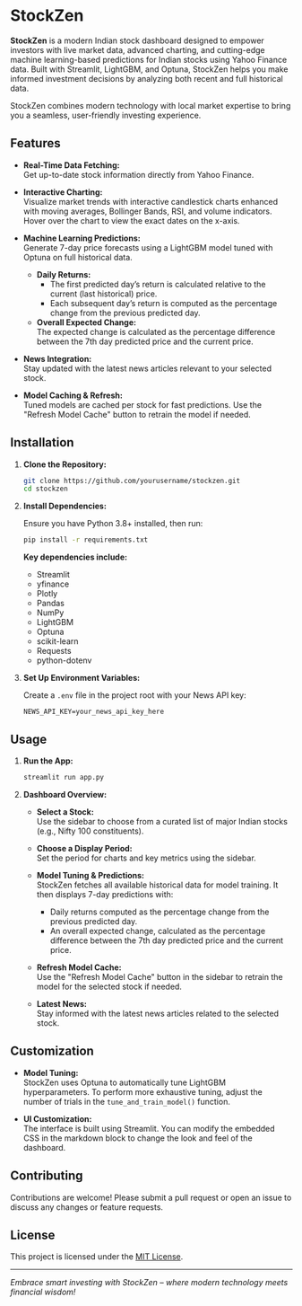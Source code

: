 # StockZen

**StockZen** is a modern Indian stock dashboard designed to empower investors with live market data, advanced charting, and cutting-edge machine learning-based predictions for Indian stocks using Yahoo Finance data. Built with Streamlit, LightGBM, and Optuna, StockZen helps you make informed investment decisions by analyzing both recent and full historical data.

StockZen combines modern technology with local market expertise to bring you a seamless, user-friendly investing experience.

## Features

- **Real-Time Data Fetching:**  
  Get up-to-date stock information directly from Yahoo Finance.

- **Interactive Charting:**  
  Visualize market trends with interactive candlestick charts enhanced with moving averages, Bollinger Bands, RSI, and volume indicators. Hover over the chart to view the exact dates on the x-axis.

- **Machine Learning Predictions:**  
  Generate 7-day price forecasts using a LightGBM model tuned with Optuna on full historical data.
  - **Daily Returns:**  
    - The first predicted day’s return is calculated relative to the current (last historical) price.
    - Each subsequent day’s return is computed as the percentage change from the previous predicted day.
  - **Overall Expected Change:**  
    The expected change is calculated as the percentage difference between the 7th day predicted price and the current price.

- **News Integration:**  
  Stay updated with the latest news articles relevant to your selected stock.

- **Model Caching & Refresh:**  
  Tuned models are cached per stock for fast predictions. Use the "Refresh Model Cache" button to retrain the model if needed.

## Installation

1. **Clone the Repository:**

   ```bash
   git clone https://github.com/yourusername/stockzen.git
   cd stockzen
   ```

2. **Install Dependencies:**

   Ensure you have Python 3.8+ installed, then run:

   ```bash
   pip install -r requirements.txt
   ```

   **Key dependencies include:**
   - Streamlit
   - yfinance
   - Plotly
   - Pandas
   - NumPy
   - LightGBM
   - Optuna
   - scikit-learn
   - Requests
   - python-dotenv

3. **Set Up Environment Variables:**

   Create a `.env` file in the project root with your News API key:

   ```
   NEWS_API_KEY=your_news_api_key_here
   ```

## Usage

1. **Run the App:**

   ```bash
   streamlit run app.py
   ```

2. **Dashboard Overview:**

   - **Select a Stock:**  
     Use the sidebar to choose from a curated list of major Indian stocks (e.g., Nifty 100 constituents).
     
   - **Choose a Display Period:**  
     Set the period for charts and key metrics using the sidebar.
     
   - **Model Tuning & Predictions:**  
     StockZen fetches all available historical data for model training. It then displays 7-day predictions with:
       - Daily returns computed as the percentage change from the previous predicted day.
       - An overall expected change, calculated as the percentage difference between the 7th day predicted price and the current price.
       
   - **Refresh Model Cache:**  
     Use the "Refresh Model Cache" button in the sidebar to retrain the model for the selected stock if needed.
     
   - **Latest News:**  
     Stay informed with the latest news articles related to the selected stock.

## Customization

- **Model Tuning:**  
  StockZen uses Optuna to automatically tune LightGBM hyperparameters. To perform more exhaustive tuning, adjust the number of trials in the `tune_and_train_model()` function.

- **UI Customization:**  
  The interface is built using Streamlit. You can modify the embedded CSS in the markdown block to change the look and feel of the dashboard.

## Contributing

Contributions are welcome! Please submit a pull request or open an issue to discuss any changes or feature requests.

## License

This project is licensed under the [MIT License](LICENSE).

---

*Embrace smart investing with StockZen – where modern technology meets financial wisdom!*
```